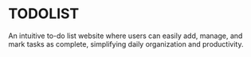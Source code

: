 # TODOLIST
An intuitive to-do list website where users can easily add, manage, and mark tasks as complete, simplifying daily organization and productivity.
